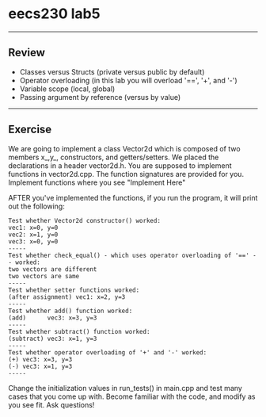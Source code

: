 # eecs230 lab5

---------
Review
---------
- Classes versus Structs (private versus public by default)
- Operator overloading (in this lab you will overload '==', '+', and '-')
- Variable scope (local, global)
- Passing argument by reference (versus by value)

---------
Exercise
---------
We are going to implement a class Vector2d which is composed of two members x_,y_, constructors, and getters/setters. We placed the declarations in a header vector2d.h. You are supposed to implement functions in vector2d.cpp.
The function signatures are provided for you. Implement functions where you see "Implement Here"

AFTER you've implemented the functions, if you run the program, it will print out the following:

```
Test whether Vector2d constructor() worked:
vec1: x=0, y=0
vec2: x=1, y=0
vec3: x=0, y=0
-----
Test whether check_equal() - which uses operator overloading of '==' -- worked:
two vectors are different
two vectors are same
-----
Test whether setter functions worked:
(after assignment) vec1: x=2, y=3
-----
Test whether add() function worked:
(add)      vec3: x=3, y=3
-----
Test whether subtract() function worked:
(subtract) vec3: x=1, y=3
-----
Test whether operator overloading of '+' and '-' worked:
(+) vec3: x=3, y=3
(-) vec3: x=1, y=3
-----
```

Change the initialization values in run_tests() in main.cpp and test many cases that you come up with. Become familiar with the code, and modify as you see fit. Ask questions!
